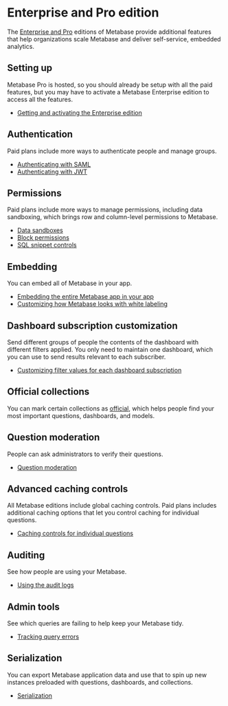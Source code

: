 # Enterprise and Pro edition

The [Enterprise and Pro][pricing] editions of Metabase provide additional features that help organizations scale Metabase and deliver self-service, embedded analytics.

## Setting up

Metabase Pro is hosted, so you should already be setup with all the paid features, but you may have to activate a Metabase Enterprise edition to access all the features.

- [Getting and activating the Enterprise edition](activating-the-enterprise-edition.md)

## Authentication

Paid plans include more ways to authenticate people and manage groups.

- [Authenticating with SAML](authenticating-with-saml.md)
- [Authenticating with JWT](authenticating-with-jwt.md)

## Permissions

Paid plans include more ways to manage permissions, including data sandboxing, which brings row and column-level permissions to Metabase.

- [Data sandboxes](data-sandboxes.md)
- [Block permissions](../administration-guide/data-permissions.html#block)
- [SQL snippet controls](sql-snippets.md)

## Embedding

You can embed all of Metabase in your app.

- [Embedding the entire Metabase app in your app](full-app-embedding.md)
- [Customizing how Metabase looks with white labeling](whitelabeling.md)

## Dashboard subscription customization 

Send different groups of people the contents of the dashboard with different filters applied. You only need to maintain one dashboard, which you can use to send results relevant to each subscriber.

- [Customizing filter values for each dashboard subscription](dashboard-subscriptions.md)

## Official collections

You can mark certain collections as [official](../users-guide/collections.md#official-collections), which helps people find your most important questions, dashboards, and models.

## Question moderation

People can ask administrators to verify their questions.

- [Question moderation](../users-guide/06-sharing-answers.html#question-moderation)

## Advanced caching controls

All Metabase editions include global caching controls. Paid plans includes additional caching options that let you control caching for individual questions.

- [Caching controls for individual questions](../users-guide/06-sharing-answers.html#caching-results)

## Auditing

See how people are using your Metabase.

- [Using the audit logs](audit.md)

## Admin tools

See which queries are failing to help keep your Metabase tidy.

- [Tracking query errors](tools.md)

## Serialization

You can export Metabase application data and use that to spin up new instances preloaded with questions, dashboards, and collections.

- [Serialization](serialization.md)

[pricing]: https://www.metabase.com/pricing/

